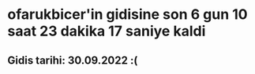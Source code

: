 # ofarukbicer'in gidisine son 6 gun 10 saat 23 dakika 17 saniye kaldi

## Gidis tarihi: 30.09.2022 :(
